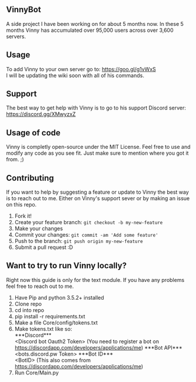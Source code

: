 ## VinnyBot
A side project I have been working on for about 5 months now. In these 5 months Vinny has accumulated over 95,000 users across over 3,600 servers.

## Usage
To add Vinny to your own server go to: https://goo.gl/g1vWxS  
I will be updating the wiki soon with all of his commands. 

## Support
The best way to get help with Vinny is to go to his support Discord server: https://discord.gg/XMwyzxZ

## Usage of code
Vinny is completly open-source under the MIT License. Feel free to use and modify any code as you see fit. Just make sure to mention where you got it from. ;)

## Contributing
If you want to help by suggesting a feature or update to Vinny the best way is to reach out to me. Either on Vinny's support sever or by making an issue on this repo.

1. Fork it!
2. Create your feature branch: `git checkout -b my-new-feature`
3. Make your changes
4. Commit your changes: `git commit -am 'Add some feature'`
5. Push to the branch: `git push origin my-new-feature`
6. Submit a pull request :D

## Want to try to run Vinny locally?
Right now this guide is only for the text module. If you have any problems feel free to reach out to me.

1. Have Pip and python 3.5.2+ installed
2. Clone repo
3. cd into repo
4. pip install -r requirements.txt
5. Make a file Core/config/tokens.txt
6. Make tokens.txt like so:  
\*\*\*Discord\*\*\*  
\<Discord bot Oauth2 Token\>  (You need to register a bot on https://discordapp.com/developers/applications/me)
\*\*\*Bot API\*\*\*  
\<bots.discord.pw Token\> 
\*\*\*Bot ID\*\*\*  
\<BotID\>  (This also comes from https://discordapp.com/developers/applications/me)
7. Run Core/Main.py
